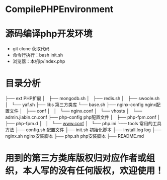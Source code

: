 # CompilePHPEnvironment

# 源码编译php开发环境
* git clone 获取代码
* 命令行执行：bash init.sh
* 浏览器：本机ip/index.php

# 目录分析
├── ext                         PHP扩展
│   ├── mongodb.sh
│   ├── redis.sh
│   ├── swoole.sh
│   └── yaf.sh
├── libs                        第三方类库
    └── base.sh
├── nginx-config                nginx配置文件
│   ├── conf
│   │   └── nginx.conf
│   └── vhosts
│       └── admin.jiabin.cn.conf
├── php-config                  php配置文件
│   ├── php-fpm.conf
│   ├── php-fpm.d
│   │   └── www.conf
│   └── php.ini
└── tools                       常用的工具方法
├── config.sh                   配置文件
├── init.sh                     初始化脚本
├── install.log                 log
├── nginx.sh                    nginx安装脚本
├── php.sh                      php安装脚本
├── README.md

# 用到的第三方类库版权归对应作者或组织，本人写的没有任何版权，欢迎使用！
